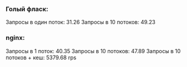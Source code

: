 ### Голый фласк:

Запросы в один поток: 31.26
Запросы в 10 потоков: 49.23

### nginx:

Запросы в 1 поток: 40.35
Запросы в 10 потоков: 47.89
Запросы в 10 потоков + кеш: 5379.68 rps

